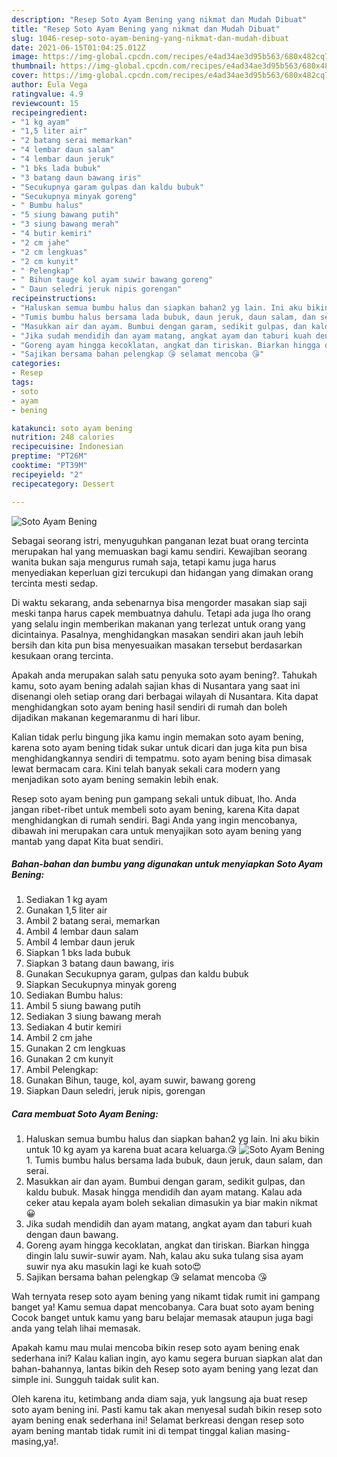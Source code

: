 ```yaml
---
description: "Resep Soto Ayam Bening yang nikmat dan Mudah Dibuat"
title: "Resep Soto Ayam Bening yang nikmat dan Mudah Dibuat"
slug: 1046-resep-soto-ayam-bening-yang-nikmat-dan-mudah-dibuat
date: 2021-06-15T01:04:25.012Z
image: https://img-global.cpcdn.com/recipes/e4ad34ae3d95b563/680x482cq70/soto-ayam-bening-foto-resep-utama.jpg
thumbnail: https://img-global.cpcdn.com/recipes/e4ad34ae3d95b563/680x482cq70/soto-ayam-bening-foto-resep-utama.jpg
cover: https://img-global.cpcdn.com/recipes/e4ad34ae3d95b563/680x482cq70/soto-ayam-bening-foto-resep-utama.jpg
author: Eula Vega
ratingvalue: 4.9
reviewcount: 15
recipeingredient:
- "1 kg ayam"
- "1,5 liter air"
- "2 batang serai memarkan"
- "4 lembar daun salam"
- "4 lembar daun jeruk"
- "1 bks lada bubuk"
- "3 batang daun bawang iris"
- "Secukupnya garam gulpas dan kaldu bubuk"
- "Secukupnya minyak goreng"
- " Bumbu halus"
- "5 siung bawang putih"
- "3 siung bawang merah"
- "4 butir kemiri"
- "2 cm jahe"
- "2 cm lengkuas"
- "2 cm kunyit"
- " Pelengkap"
- " Bihun tauge kol ayam suwir bawang goreng"
- " Daun seledri jeruk nipis gorengan"
recipeinstructions:
- "Haluskan semua bumbu halus dan siapkan bahan2 yg lain. Ini aku bikin untuk 10 kg ayam ya karena buat acara keluarga.😘"
- "Tumis bumbu halus bersama lada bubuk, daun jeruk, daun salam, dan serai."
- "Masukkan air dan ayam. Bumbui dengan garam, sedikit gulpas, dan kaldu bubuk. Masak hingga mendidih dan ayam matang. Kalau ada ceker atau kepala ayam boleh sekalian dimasukin ya biar makin nikmat😀"
- "Jika sudah mendidih dan ayam matang, angkat ayam dan taburi kuah dengan daun bawang."
- "Goreng ayam hingga kecoklatan, angkat dan tiriskan. Biarkan hingga dingin lalu suwir-suwir ayam. Nah, kalau aku suka tulang sisa ayam suwir nya aku masukin lagi ke kuah soto😍"
- "Sajikan bersama bahan pelengkap 😘 selamat mencoba 😘"
categories:
- Resep
tags:
- soto
- ayam
- bening

katakunci: soto ayam bening 
nutrition: 248 calories
recipecuisine: Indonesian
preptime: "PT26M"
cooktime: "PT39M"
recipeyield: "2"
recipecategory: Dessert

---
```



![Soto Ayam Bening](https://img-global.cpcdn.com/recipes/e4ad34ae3d95b563/680x482cq70/soto-ayam-bening-foto-resep-utama.jpg)

Sebagai seorang istri, menyuguhkan panganan lezat buat orang tercinta merupakan hal yang memuaskan bagi kamu sendiri. Kewajiban seorang  wanita bukan saja mengurus rumah saja, tetapi kamu juga harus menyediakan keperluan gizi tercukupi dan hidangan yang dimakan orang tercinta mesti sedap.

Di waktu  sekarang, anda sebenarnya bisa mengorder masakan siap saji meski tanpa harus capek membuatnya dahulu. Tetapi ada juga lho orang yang selalu ingin memberikan makanan yang terlezat untuk orang yang dicintainya. Pasalnya, menghidangkan masakan sendiri akan jauh lebih bersih dan kita pun bisa menyesuaikan masakan tersebut berdasarkan kesukaan orang tercinta. 



Apakah anda merupakan salah satu penyuka soto ayam bening?. Tahukah kamu, soto ayam bening adalah sajian khas di Nusantara yang saat ini disenangi oleh setiap orang dari berbagai wilayah di Nusantara. Kita dapat menghidangkan soto ayam bening hasil sendiri di rumah dan boleh dijadikan makanan kegemaranmu di hari libur.

Kalian tidak perlu bingung jika kamu ingin memakan soto ayam bening, karena soto ayam bening tidak sukar untuk dicari dan juga kita pun bisa menghidangkannya sendiri di tempatmu. soto ayam bening bisa dimasak lewat bermacam cara. Kini telah banyak sekali cara modern yang menjadikan soto ayam bening semakin lebih enak.

Resep soto ayam bening pun gampang sekali untuk dibuat, lho. Anda jangan ribet-ribet untuk membeli soto ayam bening, karena Kita dapat menghidangkan di rumah sendiri. Bagi Anda yang ingin mencobanya, dibawah ini merupakan cara untuk menyajikan soto ayam bening yang mantab yang dapat Kita buat sendiri.

<!--inarticleads1-->

##### Bahan-bahan dan bumbu yang digunakan untuk menyiapkan Soto Ayam Bening:

1. Sediakan 1 kg ayam
1. Gunakan 1,5 liter air
1. Ambil 2 batang serai, memarkan
1. Ambil 4 lembar daun salam
1. Ambil 4 lembar daun jeruk
1. Siapkan 1 bks lada bubuk
1. Siapkan 3 batang daun bawang, iris
1. Gunakan Secukupnya garam, gulpas dan kaldu bubuk
1. Siapkan Secukupnya minyak goreng
1. Sediakan  Bumbu halus:
1. Ambil 5 siung bawang putih
1. Sediakan 3 siung bawang merah
1. Sediakan 4 butir kemiri
1. Ambil 2 cm jahe
1. Gunakan 2 cm lengkuas
1. Gunakan 2 cm kunyit
1. Ambil  Pelengkap:
1. Gunakan  Bihun, tauge, kol, ayam suwir, bawang goreng
1. Siapkan  Daun seledri, jeruk nipis, gorengan




<!--inarticleads2-->

##### Cara membuat Soto Ayam Bening:

1. Haluskan semua bumbu halus dan siapkan bahan2 yg lain. Ini aku bikin untuk 10 kg ayam ya karena buat acara keluarga.😘
<img src="https://img-global.cpcdn.com/steps/994112c39844c47a/160x128cq70/soto-ayam-bening-langkah-memasak-1-foto.jpg" alt="Soto Ayam Bening">1. Tumis bumbu halus bersama lada bubuk, daun jeruk, daun salam, dan serai.
1. Masukkan air dan ayam. Bumbui dengan garam, sedikit gulpas, dan kaldu bubuk. Masak hingga mendidih dan ayam matang. Kalau ada ceker atau kepala ayam boleh sekalian dimasukin ya biar makin nikmat😀
1. Jika sudah mendidih dan ayam matang, angkat ayam dan taburi kuah dengan daun bawang.
1. Goreng ayam hingga kecoklatan, angkat dan tiriskan. Biarkan hingga dingin lalu suwir-suwir ayam. Nah, kalau aku suka tulang sisa ayam suwir nya aku masukin lagi ke kuah soto😍
1. Sajikan bersama bahan pelengkap 😘 selamat mencoba 😘




Wah ternyata resep soto ayam bening yang nikamt tidak rumit ini gampang banget ya! Kamu semua dapat mencobanya. Cara buat soto ayam bening Cocok banget untuk kamu yang baru belajar memasak ataupun juga bagi anda yang telah lihai memasak.

Apakah kamu mau mulai mencoba bikin resep soto ayam bening enak sederhana ini? Kalau kalian ingin, ayo kamu segera buruan siapkan alat dan bahan-bahannya, lantas bikin deh Resep soto ayam bening yang lezat dan simple ini. Sungguh taidak sulit kan. 

Oleh karena itu, ketimbang anda diam saja, yuk langsung aja buat resep soto ayam bening ini. Pasti kamu tak akan menyesal sudah bikin resep soto ayam bening enak sederhana ini! Selamat berkreasi dengan resep soto ayam bening mantab tidak rumit ini di tempat tinggal kalian masing-masing,ya!.

